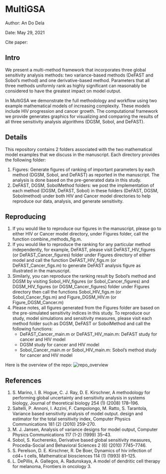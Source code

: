 # MultiGSA 
Author: An Do Dela

Date: May 29, 2021 

Cite paper: 

## Intro
We present a multi-method framework that incorporates three global sensitivity analysis methods: two variance-based methods (DeFAST and Sobol’s method) and one derivative-based method. Parameters that all three methods uniformly rank as highly significant can reasonably be considered to have the greatest impact on model output.

In MultiGSA we demonstrate the full methodology and workflow using two example mathematical models of increasing complexity. These models include HIV progression and cancer growth. The computational framework we provide generates graphics for visualizing and comparing the results of all three sensitivity analysis algorithms (DGSM, Sobol, and DeFAST).

## Details
This repository contains 2 folders associated with the two mathematical model examples that we discuss in the manuscript. Each directory provides the following folder: 
1.	Figures: Generate figures of ranking of important parameters by each method (DGSM, Sobol, and DeFAST) as reported in the manuscript. The analysis is done based on the pre-generated data in this study. 
2.	DeFAST, DGSM, SobolMethod folders: we post the implementation of each method (DGSM, DeFAST, Sobol) in these folders (DeFAST, DGSM, Sobolmethod) under both HIV and Cancer model directories to help reproduce our data, analysis, and generate sensitivity. 

## Reproducing 
1.	If you would like to reproduce our figures in the manuscript, please go to either HIV or Cancer model directory, under Figures folder, call the function combine_methods_fig.m. 
2.	If you would like to reproduce the ranking for any particular method independently, for example, DeFAST, please visit DeFAST_HIV_figures (or DeFAST_Cancer_figures) folder under Figures directory of either model and call the function DeFAST_HIV_figs.m (or DeFAST_Cancer_figs.m)  to generate DeFAST analysis figure as illustrated in the manuscript. 
3.	Similarly, you can reproduce the ranking result by Sobol’s method and DGSM by visiting Sobol_HIV_figures (or Sobol_Cancer_figures) and DGSM_HIV_figures (or DGSM_Cancer_figures) folder under Figures directory then call the functions Sobol_HIV_figs.m (or Sobol_Cancer_figs.m)  and Figure_DGSM_HIV.m (or Figure_DGSM_Cancer.m)
4.	Please notes, all figures generated from the Figures folder are based on the pre-simulated sensitivity indices in this study. To reproduce our study, model simulations and sensitivity measures, please visit each method folder such as DGSM, DeFAST or SobolMethod and call the following functions:
    - DeFAST_Cancer_main.m or DeFAST_HIV_main.m: DeFAST study for cancer and HIV model
    - DGSM study for cancer and HIV model
    - Sobol_Cancer_main.m or Sobol_HIV_main.m: Sobol’s method study for cancer and HIV model

Here is the overview of the repo: 
![repo_overview](https://user-images.githubusercontent.com/20584697/122489268-1aff9900-cf94-11eb-8f63-c20b665bec6e.png) 
    
## References
1.	S. Marino, I. B. Hogue, C. J. Ray, D. E. Kirschner, A methodology for performing global uncertainty and sensitivity analysis in systems biology, Journal of theoretical biology 254 (1) (2008) 178–196.
2.	Saltelli, P. Annoni, I. Azzini, F. Campolongo, M. Ratto, S. Tarantola, Variance based sensitivity analysis of model output. design and estimator for the total sensitivity index, Computer Physics Communications 181 (2) (2010) 259–270.
3.	M. J. Jansen, Analysis of variance designs for model output, Computer Physics Communications 117 (1-2) (1999) 35–43.
4.	Sobol, S. Kucherenko, Derivative based global sensitivity measures, Procedia-Social and Behavioral Sciences 2 (6) (2010) 7745–7746.
5.	S. Perelson, D. E. Kirschner, R. De Boer, Dynamics of hiv infection of cd4+ t cells, Mathematical biosciences 114 (1) (1993) 81–125.
6.	L. DePillis, A. Gallegos, A. Radunskaya, A model of dendritic cell therapy for melanoma, Frontiers in oncology 3.

